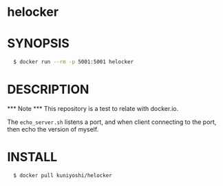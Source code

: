 helocker
========

SYNOPSIS
========

``` bash
  $ docker run --rm -p 5001:5001 helocker
```

DESCRIPTION
===========

*** Note ***
This repository is a test to relate with docker.io.

The `echo_server.sh` listens a port, and when client
connecting to the port, then echo the version of myself.

INSTALL
=======

``` bash
  $ docker pull kuniyoshi/helocker
```
